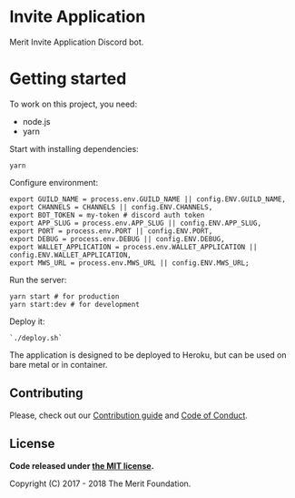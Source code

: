 # Invite Application

Merit Invite Application Discord bot.

# Getting started

To work on this project, you need:
- node.js
- yarn

Start with installing dependencies:
```
yarn 
```

Configure environment:
```
export GUILD_NAME = process.env.GUILD_NAME || config.ENV.GUILD_NAME,
export CHANNELS = CHANNELS || config.ENV.CHANNELS,
export BOT_TOKEN = my-token # discord auth token
export APP_SLUG = process.env.APP_SLUG || config.ENV.APP_SLUG,
export PORT = process.env.PORT || config.ENV.PORT,
export DEBUG = process.env.DEBUG || config.ENV.DEBUG,
export WALLET_APPLICATION = process.env.WALLET_APPLICATION || config.ENV.WALLET_APPLICATION,
export MWS_URL = process.env.MWS_URL || config.ENV.MWS_URL;
```

Run the server:
```
yarn start # for production
yarn start:dev # for development
```

Deploy it:
```
`./deploy.sh`
```

The application is designed to be deployed to Heroku, but can be used on bare metal or in container.

## Contributing

Please, check out our [Contribution guide](./CONTRIBUTING.md) and [Code of Conduct](./CODE_OF_CONDUCT.md).

## License

**Code released under [the MIT license](./LICENSE).**

Copyright (C) 2017 - 2018 The Merit Foundation.